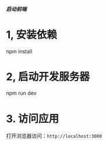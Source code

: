##### 启动前端

# 1, 安装依赖
npm install

# 2, 启动开发服务器
npm run dev

# 3. 访问应用
打开浏览器访问：`http://localhost:3000`

